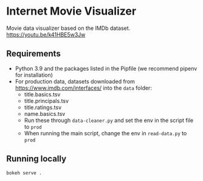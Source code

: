 # Internet Movie Visualizer

Movie data visualizer based on the IMDb dataset.
https://youtu.be/k41HBE5w3Jw

## Requirements

- Python 3.9 and the packages listed in the Pipfile (we recommend pipenv for installation)
- For production data, datasets downloaded from https://www.imdb.com/interfaces/ into the `data` folder:
  - title.basics.tsv
  - title.principals.tsv
  - title.ratings.tsv
  - name.basics.tsv
  - Run these through `data-cleaner.py` and set the env in the script file to `prod`
  - When running the main script, change the env in `read-data.py` to `prod`

## Running locally

```
bokeh serve .
```
